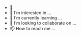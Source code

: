 - 👋
- 👀 I’m interested in ...
- 🌱 I’m currently learning ...
- 💞️ I’m looking to collaborate on ...
- 📫 How to reach me ...

<!---
meerawisniewski/meerawisniewski is a ✨ special ✨ repository because its `README.md` (this file) appears on your GitHub profile.
You can click the Preview link to take a look at your changes.
--->
